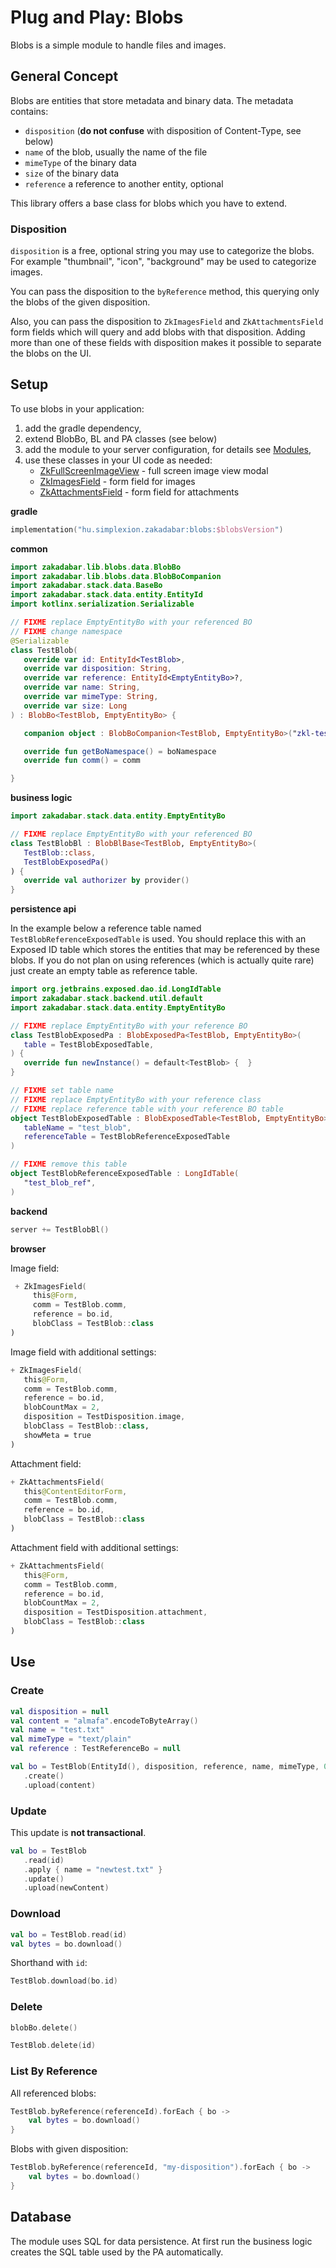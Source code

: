 # Plug and Play: Blobs

Blobs is a simple module to handle files and images.

## General Concept

Blobs are entities that store metadata and binary data. The metadata contains:

- `disposition` (**do not confuse** with disposition of Content-Type, see below)
- `name` of the blob, usually the name of the file
- `mimeType` of the binary data
- `size` of the binary data
- `reference` a reference to another entity, optional

This library offers a base class for blobs which you have to extend.

### Disposition

`disposition` is a free, optional string you may use to categorize the blobs.
For example "thumbnail", "icon", "background" may be used to categorize images.

You can pass the disposition to the `byReference` method, this querying only
the blobs of the given disposition.

Also, you can pass the disposition to `ZkImagesField` and `ZkAttachmentsField`
form fields which will query and add blobs with that disposition. Adding more
than one of these fields with disposition makes it possible to separate 
the blobs on the UI.

## Setup

To use blobs in your application:

1. add the gradle dependency,
1. extend BlobBo, BL and PA classes (see below)
1. add the module to your server configuration, for details see [Modules](../../common/Modules.md),
1. use these classes in your UI code as needed:
    - [ZkFullScreenImageView](/lib/blobs/src/jsMain/kotlin/zakadabar/lib/blobs/browser/image/ZkFullScreenImageView.kt) - full screen image view modal
    - [ZkImagesField](/lib/blobs/src/jsMain/kotlin/zakadabar/lib/blobs/browser/image/ZkImagesField.kt) - form field for images
    - [ZkAttachmentsField](/lib/blobs/src/jsMain/kotlin/zakadabar/lib/blobs/browser/attachment/ZkAttachmentsField.kt) - form field for attachments

**gradle**

```kotlin
implementation("hu.simplexion.zakadabar:blobs:$blobsVersion")
```

**common**

```kotlin
import zakadabar.lib.blobs.data.BlobBo
import zakadabar.lib.blobs.data.BlobBoCompanion
import zakadabar.stack.data.BaseBo
import zakadabar.stack.data.entity.EntityId
import kotlinx.serialization.Serializable

// FIXME replace EmptyEntityBo with your referenced BO
// FIXME change namespace
@Serializable
class TestBlob(
   override var id: EntityId<TestBlob>,
   override var disposition: String,
   override var reference: EntityId<EmptyEntityBo>?,
   override var name: String,
   override var mimeType: String,
   override var size: Long
) : BlobBo<TestBlob, EmptyEntityBo> {

   companion object : BlobBoCompanion<TestBlob, EmptyEntityBo>("zkl-test-blob")

   override fun getBoNamespace() = boNamespace
   override fun comm() = comm

}
```

**business logic**

```kotlin
import zakadabar.stack.data.entity.EmptyEntityBo

// FIXME replace EmptyEntityBo with your referenced BO
class TestBlobBl : BlobBlBase<TestBlob, EmptyEntityBo>(
   TestBlob::class,
   TestBlobExposedPa()
) {
   override val authorizer by provider()
}
```

**persistence api**

<div data-zk-enrich="Note" data-zk-flavour="Info" data-zk-title="Reference Table">

In the example below a reference table named `TestBlobReferenceExposedTable` is 
used. You should replace this with an Exposed ID table which stores the entities that
may be referenced by these blobs. If you do not plan on using references
(which is actually quite rare) just create an empty table as reference table.

</div>


```kotlin
import org.jetbrains.exposed.dao.id.LongIdTable
import zakadabar.stack.backend.util.default
import zakadabar.stack.data.entity.EmptyEntityBo

// FIXME replace EmptyEntityBo with your reference BO
class TestBlobExposedPa : BlobExposedPa<TestBlob, EmptyEntityBo>(
   table = TestBlobExposedTable,
) {
   override fun newInstance() = default<TestBlob> {  }
}

// FIXME set table name
// FIXME replace EmptyEntityBo with your reference class
// FIXME replace reference table with your reference BO table
object TestBlobExposedTable : BlobExposedTable<TestBlob, EmptyEntityBo>(
   tableName = "test_blob",
   referenceTable = TestBlobReferenceExposedTable
)

// FIXME remove this table 
object TestBlobReferenceExposedTable : LongIdTable(
   "test_blob_ref",
)
```

**backend**

```kotlin
server += TestBlobBl()
```

**browser**

Image field:

```kotlin
 + ZkImagesField(
     this@Form,
     comm = TestBlob.comm,
     reference = bo.id,
     blobClass = TestBlob::class
)
```

Image field with additional settings:

```kotlin
+ ZkImagesField(
   this@Form,
   comm = TestBlob.comm,
   reference = bo.id,
   blobCountMax = 2,
   disposition = TestDisposition.image,
   blobClass = TestBlob::class,
   showMeta = true
)
```

Attachment field:

```kotlin
+ ZkAttachmentsField(
   this@ContentEditorForm,
   comm = TestBlob.comm,
   reference = bo.id,
   blobClass = TestBlob::class
)
```

Attachment field with additional settings:

```kotlin
+ ZkAttachmentsField(
   this@Form,
   comm = TestBlob.comm,
   reference = bo.id,
   blobCountMax = 2,
   disposition = TestDisposition.attachment,
   blobClass = TestBlob::class
)
```

## Use

### Create

```kotlin
val disposition = null
val content = "almafa".encodeToByteArray()
val name = "test.txt"
val mimeType = "text/plain"
val reference : TestReferenceBo = null

val bo = TestBlob(EntityId(), disposition, reference, name, mimeType, 0)
   .create()
   .upload(content)
```

### Update

This update is **not transactional**.

```kotlin
val bo = TestBlob
   .read(id)
   .apply { name = "newtest.txt" }
   .update()
   .upload(newContent)
```

### Download

```kotlin
val bo = TestBlob.read(id)
val bytes = bo.download()
```

Shorthand with `id`:

```kotlin
TestBlob.download(bo.id)
```

### Delete

```kotlin
blobBo.delete()
```

```kotlin
TestBlob.delete(id)
```

### List By Reference

All referenced blobs:

```kotlin
TestBlob.byReference(referenceId).forEach { bo ->
    val bytes = bo.download()
}
```

Blobs with given disposition:

```kotlin
TestBlob.byReference(referenceId, "my-disposition").forEach { bo ->
    val bytes = bo.download()
}
```

## Database

The module uses SQL for data persistence. At first run the business logic creates
the SQL table used by the PA automatically.